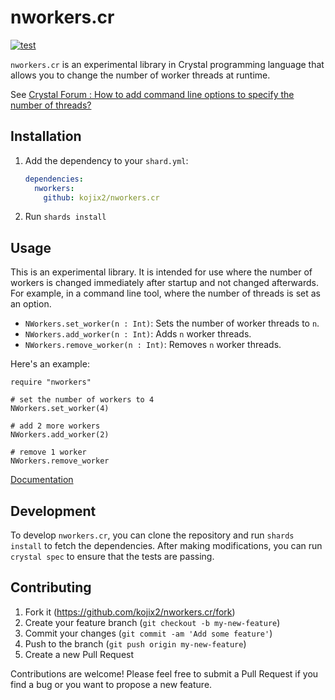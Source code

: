 # nworkers.cr

[![test](https://github.com/kojix2/nworkers.cr/actions/workflows/ci.yml/badge.svg)](https://github.com/kojix2/nworkers.cr/actions/workflows/ci.yml)

`nworkers.cr` is an experimental library in Crystal programming language that allows you to change the number of worker threads at runtime.

See [Crystal Forum : How to add command line options to specify the number of threads?](https://forum.crystal-lang.org/t/how-to-add-command-line-options-to-specify-the-number-of-threads/)

## Installation

1. Add the dependency to your `shard.yml`:

   ```yaml
   dependencies:
     nworkers:
       github: kojix2/nworkers.cr
   ```

2. Run `shards install`

## Usage

This is an experimental library. It is intended for use where the number of workers is changed immediately after startup and not changed afterwards. For example, in a command line tool, where the number of threads is set as an option.

- `NWorkers.set_worker(n : Int)`: Sets the number of worker threads to `n`.
- `NWorkers.add_worker(n : Int)`: Adds `n` worker threads.
- `NWorkers.remove_worker(n : Int)`: Removes `n` worker threads.

Here's an example:

```cr
require "nworkers"

# set the number of workers to 4
NWorkers.set_worker(4)

# add 2 more workers
NWorkers.add_worker(2)

# remove 1 worker
NWorkers.remove_worker
```

[Documentation](https://kojix2.github.io/nworkers.cr/)

## Development

To develop `nworkers.cr`, you can clone the repository and run `shards install` to fetch the dependencies. After making modifications, you can run `crystal spec` to ensure that the tests are passing.

## Contributing

1. Fork it (<https://github.com/kojix2/nworkers.cr/fork>)
2. Create your feature branch (`git checkout -b my-new-feature`)
3. Commit your changes (`git commit -am 'Add some feature'`)
4. Push to the branch (`git push origin my-new-feature`)
5. Create a new Pull Request

Contributions are welcome! Please feel free to submit a Pull Request if you find a bug or you want to propose a new feature.
